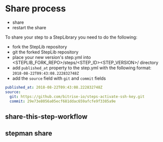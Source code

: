 # Share process

- share
- restart the share

To share your step to a StepLibrary you need to do the following:

- fork the StepLib repository
- git the forked StepLib repository
- place your new version's step.yml into <STEPLIB_FORK_REPO>/steps/<STEP_ID><STEP_VERSION>/ directory
- add `published_at` property to the step.yml with the following format: `2018-08-22T09:43:08.222832748Z`
- add the `source` field with `git` and `commit` fields

```YAML
published_at: 2018-08-22T09:43:08.222832748Z
source:
  git: https://github.com/bitrise-io/steps-activate-ssh-key.git
  commit: 29e73e8056a05ecf681ddac659afcfe9f3385a9e
```

## share-this-step-workflow

## stepman share
